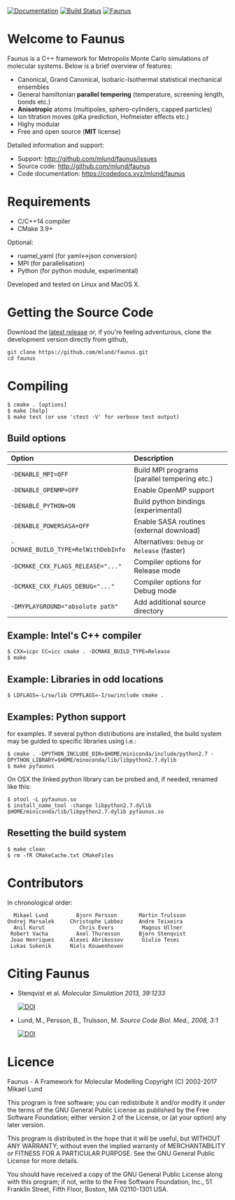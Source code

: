 [![Documentation](https://codedocs.xyz/mlund/faunus.svg)](https://mlund.github.io/webtest)
[![Build Status](https://travis-ci.org/mlund/faunus.svg?branch=master)](https://travis-ci.org/mlund/faunus)
[![Faunus](doc/images/animation.gif)](https://github.com/mlund/faunus)

Welcome to Faunus
=================

Faunus is a C++ framework for Metropolis Monte Carlo simulations of
molecular systems. Below is a brief overview of features:

- Canonical, Grand Canonical, Isobaric-Isothermal statistical mechanical ensembles
- General hamiltonian **parallel tempering** (temperature, screening length, bonds etc.)
- **Anisotropic** atoms (multipoles, sphero-cylinders, capped particles)
- Ion titration moves (pKa prediction, Hofmeister effects etc.)
- Highy modular
- Free and open source (**MIT** license)

Detailed information and support:

- Support: <http://github.com/mlund/faunus/issues>
- Source code: <http://github.com/mlund/faunus>
- Code documentation: <https://codedocs.xyz/mlund/faunus>

Requirements
============

- C/C++14 compiler
- CMake 3.9+

Optional:

- ruamel_yaml (for yaml<->json conversion)
- MPI (for parallelisation)
- Python (for python module, experimental)

Developed and tested on Linux and MacOS X.

Getting the Source Code
=======================

Download the [latest release](https://github.com/mlund/faunus/releases/latest) or, if you're feeling adventurous, clone the development version directly from github,

    git clone https://github.com/mlund/faunus.git
    cd faunus

Compiling
=========

    $ cmake . [options]
    $ make [help]
    $ make test (or use 'ctest -V' for verbose test output)

Build options
-------------

Option                             | Description
:--------------------------------- | :----------------------------------------
`-DENABLE_MPI=OFF`                 | Build MPI programs (parallel tempering etc.)
`-DENABLE_OPENMP=OFF`              | Enable OpenMP support
`-DENABLE_PYTHON=ON`               | Build python bindings (experimental)
`-DENABLE_POWERSASA=OFF`           | Enable SASA routines (external download)
`-DCMAKE_BUILD_TYPE=RelWithDebInfo`| Alternatives: `Debug` or `Release` (faster)
`-DCMAKE_CXX_FLAGS_RELEASE="..."`  | Compiler options for Release mode
`-DCMAKE_CXX_FLAGS_DEBUG="..."`    | Compiler options for Debug mode
`-DMYPLAYGROUND="absolute path"`   | Add additional source directory

Example: Intel's C++ compiler
-----------------------------

    $ CXX=icpc CC=icc cmake . -DCMAKE_BUILD_TYPE=Release
    $ make

Example: Libraries in odd locations
-----------------------------------

    $ LDFLAGS=-L/sw/lib CPPFLAGS=-I/sw/include cmake .

Examples: Python support
------------------------
for examples.
If several python distributions are installed, the build system may be guided to specific
libraries using i.e.:

    $ cmake . -DPYTHON_INCLUDE_DIR=$HOME/miniconda/include/python2.7 -DPYTHON_LIBRARY=$HOME/minoconda/lib/libpython2.7.dylib
    $ make pyfaunus

On OSX the linked python library can be probed and, if needed, renamed like this:

    $ otool -L pyfaunus.so
    $ install_name_tool -change libpython2.7.dylib $HOME/miniconda/lib/libpython2.7.dylib pyfaunus.so

Resetting the build system
--------------------------

    $ make clean
    $ rm -fR CMakeCache.txt CMakeFiles

Contributors
============

In chronological order:

~~~~~~~~~~~~~~~~~~~~~~~~~~~~~~~~~~~~~~~~~~~~~~~~~~~~~~~~~~~
  Mikael Lund         Bjorn Persson       Martin Trulsson    
Ondrej Marsalek     Christophe Labbez     Andre Teixeira     
  Anil Kurut           Chris Evers         Magnus Ullner      
 Robert Vacha         Axel Thuresson      Bjorn Stenqvist
 Joao Henriques     Alexei Abrikossov      Giulio Tesei
 Lukas Sukenik      Niels Kouwenhoven
~~~~~~~~~~~~~~~~~~~~~~~~~~~~~~~~~~~~~~~~~~~~~~~~~~~~~~~~~~~

Citing Faunus
=============

- Stenqvist et al.
  _Molecular Simulation 2013, 39:1233_

  [![DOI](https://img.shields.io/badge/DOI-10%2Fnvn-orange.svg)](http://dx.doi.org/10/nvn)

- Lund, M., Persson, B., Trulsson, M.
  _Source Code Biol. Med., 2008, 3:1_

  [![DOI](https://img.shields.io/badge/DOI-10%2Fdfqgch-orange.svg)](http://dx.doi.org/10/dfqgch)


Licence
=======

 Faunus - A Framework for Molecular Modelling 
 Copyright (C) 2002-2017 Mikael Lund

 This program is free software; you can redistribute it and/or modify
 it under the terms of the GNU General Public License as published by
 the Free Software Foundation; either version 2 of the License, or 
 (at your option) any later version.

 This program is distributed in the hope that it will be useful,
 but WITHOUT ANY WARRANTY; without even the implied warranty of
 MERCHANTABILITY or FITNESS FOR A PARTICULAR PURPOSE.  See the
 GNU General Public License for more details.

 You should have received a copy of the GNU General Public License along
 with this program; if not, write to the Free Software Foundation, Inc.,
 51 Franklin Street, Fifth Floor, Boston, MA 02110-1301 USA.

